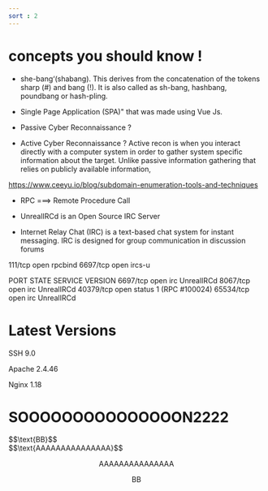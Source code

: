 ```yaml
---
sort : 2
---
```



# concepts you should know ! 

* she-bang‘(shabang). This derives from the concatenation of the tokens sharp (#) and bang (!). It is also called as sh-bang, hashbang, poundbang or hash-pling. 


* Single Page Application (SPA)" that was made using Vue Js.


* Passive Cyber Reconnaissance ? 
* Active Cyber Reconnaissance ? 
Active recon is when you interact directly with a computer system in order to gather system specific information about the target. Unlike passive information gathering that relies on publicly available information, 

https://www.ceeyu.io/blog/subdomain-enumeration-tools-and-techniques



* RPC ===> Remote Procedure Call 

* UnrealIRCd is an Open Source IRC Server

* Internet Relay Chat (IRC) is a text-based chat system for instant messaging. IRC is    designed for group communication in discussion forums

111/tcp   open  rpcbind
6697/tcp  open  ircs-u


PORT      STATE SERVICE VERSION
6697/tcp  open  irc     UnrealIRCd
8067/tcp  open  irc     UnrealIRCd
40379/tcp open  status  1 (RPC #100024)
65534/tcp open  irc     UnrealIRCd



# Latest Versions 

SSH     9.0

Apache  2.4.46

Nginx   1.18








# SOOOOOOOOOOOOOOON2222

<div markdown="1" style="disply:inline-block"> $$\text{BB}$$ </div>

<div markdown="1" style="disply:inline-block"> $$\text{AAAAAAAAAAAAAAA}$$ </div>


<div markdown="1" style="disply:inline-block"> 

$$\text{AAAAAAAAAAAAAAA}$$

</div>


<div markdown="1" style="disply:"> 

$$\text{BB}$$

</div>